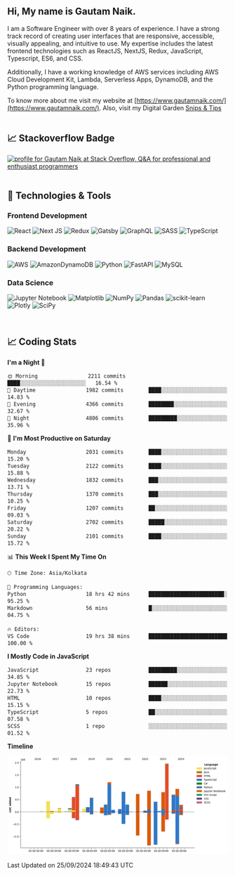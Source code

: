  
## Hi, My name is Gautam Naik.

I am a Software Engineer with over 8 years of experience. I have a strong track record of creating user interfaces that are responsive, accessible, visually appealing, and intuitive to use. My expertise includes the latest frontend technologies such as ReactJS, NextJS, Redux, JavaScript, Typescript, ES6, and CSS. 

Additionally, I have a working knowledge of AWS services including AWS Cloud Development Kit, Lambda, Serverless Apps, DynamoDB, and the Python programming language. 

To know more about me visit my website at [https://www.gautamnaik.com/](https://www.gautamnaik.com/). Also, visit my Digital Garden [Snips & Tips](https://gautamnaik1994.gitbook.io/snippets/)
<br/>
<br/>

## &#x1f4c8; Stackoverflow Badge

<a href="https://stackoverflow.com/users/2376317/gautam-naik"><img src="https://stackoverflow.com/users/flair/2376317.png?theme=dark" width="208" height="58" alt="profile for Gautam Naik at Stack Overflow, Q&amp;A for professional and enthusiast programmers" title="profile for Gautam Naik at Stack Overflow, Q&amp;A for professional and enthusiast programmers"></a>
<br/>
<br/>

## 🔧 Technologies & Tools

### Frontend Development 

![React](https://img.shields.io/badge/react-%2320232a.svg?style=for-the-badge&logo=react&logoColor=%2361DAFB)
![Next JS](https://img.shields.io/badge/Next-black?style=for-the-badge&logo=next.js&logoColor=white)
![Redux](https://img.shields.io/badge/redux-%23593d88.svg?style=for-the-badge&logo=redux&logoColor=white)
![Gatsby](https://img.shields.io/badge/Gatsby-%23663399.svg?style=for-the-badge&logo=gatsby&logoColor=white)
![GraphQL](https://img.shields.io/badge/-GraphQL-E10098?style=for-the-badge&logo=graphql&logoColor=white)
![SASS](https://img.shields.io/badge/SASS-hotpink.svg?style=for-the-badge&logo=SASS&logoColor=white)
![TypeScript](https://img.shields.io/badge/typescript-%23007ACC.svg?style=for-the-badge&logo=typescript&logoColor=white)


### Backend Development 

![AWS](https://img.shields.io/badge/AWS-%23FF9900.svg?style=for-the-badge&logo=amazon-aws&logoColor=white)
![AmazonDynamoDB](https://img.shields.io/badge/Amazon%20DynamoDB-4053D6?style=for-the-badge&logo=Amazon%20DynamoDB&logoColor=white)
![Python](https://img.shields.io/badge/python-3670A0?style=for-the-badge&logo=python&logoColor=ffdd54)
![FastAPI](https://img.shields.io/badge/FastAPI-005571?style=for-the-badge&logo=fastapi)
![MySQL](https://img.shields.io/badge/mysql-%2300f.svg?style=for-the-badge&logo=mysql&logoColor=white)


### Data Science

![Jupyter Notebook](https://img.shields.io/badge/jupyter-%23FA0F00.svg?style=for-the-badge&logo=jupyter&logoColor=white)
![Matplotlib](https://img.shields.io/badge/Matplotlib-%23ffffff.svg?style=for-the-badge&logo=Matplotlib&logoColor=black)
![NumPy](https://img.shields.io/badge/numpy-%23013243.svg?style=for-the-badge&logo=numpy&logoColor=white)
![Pandas](https://img.shields.io/badge/pandas-%23150458.svg?style=for-the-badge&logo=pandas&logoColor=white)
![scikit-learn](https://img.shields.io/badge/scikit--learn-%23F7931E.svg?style=for-the-badge&logo=scikit-learn&logoColor=white)
![Plotly](https://img.shields.io/badge/Plotly-%233F4F75.svg?style=for-the-badge&logo=plotly&logoColor=white)
![SciPy](https://img.shields.io/badge/SciPy-%230C55A5.svg?style=for-the-badge&logo=scipy&logoColor=%white)

<br/>

## 📈 Coding Stats

<!--START_SECTION:waka-->
**I'm a Night 🦉** 

```text
🌞 Morning                2211 commits        ████░░░░░░░░░░░░░░░░░░░░░   16.54 % 
🌆 Daytime                1982 commits        ████░░░░░░░░░░░░░░░░░░░░░   14.83 % 
🌃 Evening                4366 commits        ████████░░░░░░░░░░░░░░░░░   32.67 % 
🌙 Night                  4806 commits        █████████░░░░░░░░░░░░░░░░   35.96 % 
```
📅 **I'm Most Productive on Saturday** 

```text
Monday                   2031 commits        ████░░░░░░░░░░░░░░░░░░░░░   15.20 % 
Tuesday                  2122 commits        ████░░░░░░░░░░░░░░░░░░░░░   15.88 % 
Wednesday                1832 commits        ███░░░░░░░░░░░░░░░░░░░░░░   13.71 % 
Thursday                 1370 commits        ███░░░░░░░░░░░░░░░░░░░░░░   10.25 % 
Friday                   1207 commits        ██░░░░░░░░░░░░░░░░░░░░░░░   09.03 % 
Saturday                 2702 commits        █████░░░░░░░░░░░░░░░░░░░░   20.22 % 
Sunday                   2101 commits        ████░░░░░░░░░░░░░░░░░░░░░   15.72 % 
```


📊 **This Week I Spent My Time On** 

```text
🕑︎ Time Zone: Asia/Kolkata

💬 Programming Languages: 
Python                   18 hrs 42 mins      ████████████████████████░   95.25 % 
Markdown                 56 mins             █░░░░░░░░░░░░░░░░░░░░░░░░   04.75 % 

🔥 Editors: 
VS Code                  19 hrs 38 mins      █████████████████████████   100.00 % 
```

**I Mostly Code in JavaScript** 

```text
JavaScript               23 repos            █████████░░░░░░░░░░░░░░░░   34.85 % 
Jupyter Notebook         15 repos            ██████░░░░░░░░░░░░░░░░░░░   22.73 % 
HTML                     10 repos            ████░░░░░░░░░░░░░░░░░░░░░   15.15 % 
TypeScript               5 repos             ██░░░░░░░░░░░░░░░░░░░░░░░   07.58 % 
SCSS                     1 repo              ░░░░░░░░░░░░░░░░░░░░░░░░░   01.52 % 
```



**Timeline**

![Lines of Code chart](https://raw.githubusercontent.com/gautamnaik1994/gautamnaik1994/master/assets/bar_graph.png)


 Last Updated on 25/09/2024 18:49:43 UTC
<!--END_SECTION:waka-->

<!-- ## &#x1f4c8; My GitHub Stats

[![Top Langs](https://github-readme-stats.vercel.app/api/top-langs/?username=gautamnaik1994&hide=java,html,css&theme=nord)](https://github.com/anuraghazra/github-readme-stats)


## &#x1f4c8; Wakatime Stats

<a href="https://wakatime.com"><img src="https://wakatime.com/share/@gautamnaik1994/6e3d774f-5628-4179-9709-01d2633682e2.png" /></a> -->
